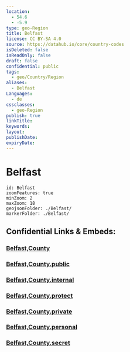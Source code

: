 ```yaml
---
location:
  - 54.6
  - -5.9
type: geo-Region
title: Belfast
license: CC BY-SA 4.0
source: https://datahub.io/core/country-codes
isDeleted: false
isReadOnly: false
draft: false
confidential: public
tags:
  - geo/Country/Region
aliases:
  - Belfast
Languages:
  - de
cssclasses:
  - geo-Region
publish: true
linkTitle:
keywords:
layout:
publishDate:
expiryDate:
---
```


# Belfast

```leaflet
id: Belfast
zoomFeatures: true 
minZoom: 2 
maxZoom: 18
geojsonFolder: ./Belfast/
markerFolder: ./Belfast/
```


## Confidential Links & Embeds: 

### [Belfast,County](/_Standards/Earth/Continent/Europe/Europe~North/UK/Ireland~North/counties~Ireland~North/Belfast,County.md) 

### [Belfast,County.public](/_public/Earth/Continent/Europe/Europe~North/UK/Ireland~North/counties~Ireland~North/Belfast,County.public.md) 

### [Belfast,County.internal](/_internal/Earth/Continent/Europe/Europe~North/UK/Ireland~North/counties~Ireland~North/Belfast,County.internal.md) 

### [Belfast,County.protect](/_protect/Earth/Continent/Europe/Europe~North/UK/Ireland~North/counties~Ireland~North/Belfast,County.protect.md) 

### [Belfast,County.private](/_private/Earth/Continent/Europe/Europe~North/UK/Ireland~North/counties~Ireland~North/Belfast,County.private.md) 

### [Belfast,County.personal](/_personal/Earth/Continent/Europe/Europe~North/UK/Ireland~North/counties~Ireland~North/Belfast,County.personal.md) 

### [Belfast,County.secret](/_secret/Earth/Continent/Europe/Europe~North/UK/Ireland~North/counties~Ireland~North/Belfast,County.secret.md)

